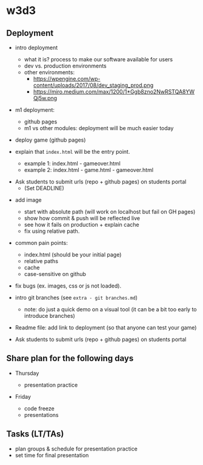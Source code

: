 

# w3d3



## Deployment
- intro deployment
  - what it is? process to make our software available for users
  - dev vs. production environments
  - other environments: 
    - https://wpengine.com/wp-content/uploads/2017/08/dev_staging_prod.png
    - https://miro.medium.com/max/1200/1*Ggb8zno2NwRSTQA8YWQj5w.png

- m1 deployment: 
  - github pages
  - m1 vs other modules: deployment will be much easier today

- deploy game (github pages)

- explain that `index.html` will be the entry point.
  - example 1: index.html - gameover.html
  - example 2: index.html - game.html - gameover.html


<!-- IMPORTANT -->
<!-- IMPORTANT -->
<!-- IMPORTANT -->
- Ask students to submit urls (repo + github pages) on students portal
  - (Set DEADLINE)
<!-- IMPORTANT -->
<!-- IMPORTANT -->
<!-- IMPORTANT -->


- add image
  - start with absolute path (will work on localhost but fail on GH pages)
  - show how commit & push will be reflected live
  - see how it fails on production + explain cache
  - fix using relative path.


- common pain points:
  - index.html (should be your initial page)
  - relative paths
  - cache
  - case-sensitive on github

<!-- @todo: create slides deployment m1 -->


- fix bugs (ex. images, css or js not loaded).


- intro git branches (see `extra - git branches.md`)
  - note: do just a quick demo on a visual tool (it can be a bit too early to introduce branches)


- Readme file: add link to deployment (so that anyone can test your game)



<!-- IMPORTANT -->
<!-- IMPORTANT -->
<!-- IMPORTANT -->
- Ask students to submit urls (repo + github pages) on students portal
<!-- IMPORTANT -->
<!-- IMPORTANT -->
<!-- IMPORTANT -->



## Share plan for the following days
- Thursday
  - presentation practice

- Friday
  - code freeze
  - presentations

<!-- - @students: if you're blocked, ask for help. Don't leave it for Thursday -->

## Tasks (LT/TAs)
- plan groups & schedule for presentation practice
- set time for final presentation



